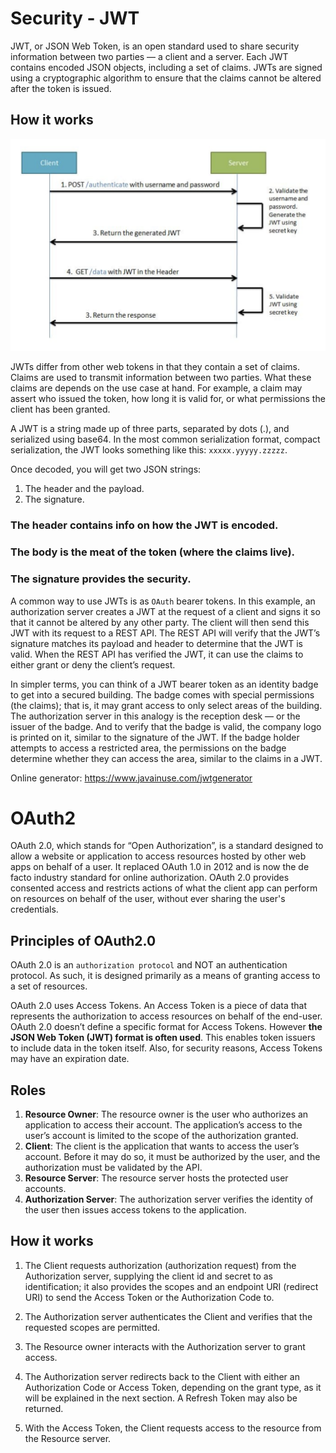 # Security - JWT

JWT, or JSON Web Token, is an open standard used to share security information between two parties — a client and a
server. Each JWT contains encoded JSON objects, including a set of claims. JWTs are signed using a cryptographic
algorithm to ensure that the claims cannot be altered after the token is issued.

## How it works

![](jwt.png)

JWTs differ from other web tokens in that they contain a set of claims. Claims are used to transmit information between
two parties. What these claims are depends on the use case at hand. For example, a claim may assert who issued the
token, how long it is valid for, or what permissions the client has been granted.

A JWT is a string made up of three parts, separated by dots (.), and serialized using base64. In the most common
serialization format, compact serialization, the JWT looks something like this: `xxxxx.yyyyy.zzzzz`.

Once decoded, you will get two JSON strings:

1. The header and the payload.
2. The signature.

### The header contains info on how the JWT is encoded.

### The body is the meat of the token (where the claims live).

### The signature provides the security.

A common way to use JWTs is as `OAuth` bearer tokens. In this example, an authorization server creates a JWT at the
request of a client and signs it so that it cannot be altered by any other party. The client will then send this JWT
with its request to a REST API. The REST API will verify that the JWT’s signature matches its payload and header to
determine that the JWT is valid. When the REST API has verified the JWT, it can use the claims to either grant or deny
the client’s request.

In simpler terms, you can think of a JWT bearer token as an identity badge to get into a secured building. The badge
comes with special permissions (the claims); that is, it may grant access to only select areas of the building. The
authorization server in this analogy is the reception desk — or the issuer of the badge. And to verify that the badge is
valid, the company logo is printed on it, similar to the signature of the JWT. If the badge holder attempts to access a
restricted area, the permissions on the badge determine whether they can access the area, similar to the claims
in a JWT.

Online generator: https://www.javainuse.com/jwtgenerator

# OAuth2

OAuth 2.0, which stands for “Open Authorization”, is a standard designed to allow a website or application to access
resources hosted by other web apps on behalf of a user. It replaced OAuth 1.0 in 2012 and is now the de facto industry
standard for online authorization. OAuth 2.0 provides consented access and restricts actions of what the client app can
perform on resources on behalf of the user, without ever sharing the user's credentials.

## Principles of OAuth2.0

OAuth 2.0 is an `authorization protocol` and NOT an authentication protocol. As such, it is designed primarily as a
means of granting access to a set of resources.

OAuth 2.0 uses Access Tokens. An Access Token is a piece of data that represents the authorization to access resources
on behalf of the end-user. OAuth 2.0 doesn’t define a specific format for Access Tokens. However **the
JSON Web Token (JWT) format is often used**. This enables token issuers to include data in the token itself. Also, for
security reasons, Access Tokens may have an expiration date.

## Roles

1. **Resource Owner**: The resource owner is the user who authorizes an application to access their account. The
   application’s access to the user’s account is limited to the scope of the authorization granted.
2. **Client**: The client is the application that wants to access the user’s account. Before it may do so, it must be
   authorized by the user, and the authorization must be validated by the API.
3. **Resource Server**: The resource server hosts the protected user accounts.
4. **Authorization Server**: The authorization server verifies the identity of the user then issues access tokens to the
   application.

## How it works

1. The Client requests authorization (authorization request) from the Authorization server, supplying the client id and
   secret to as identification; it also provides the scopes and an endpoint URI (redirect URI) to send the Access Token
   or the Authorization Code to.

2. The Authorization server authenticates the Client and verifies that the requested scopes are permitted.

3. The Resource owner interacts with the Authorization server to grant access.

4. The Authorization server redirects back to the Client with either an Authorization Code or Access Token, depending on
   the grant type, as it will be explained in the next section. A Refresh Token may also be returned.

5. With the Access Token, the Client requests access to the resource from the Resource server.